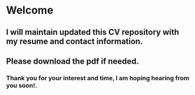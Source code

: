 # Welcome
## I will maintain updated this CV repository with my resume and contact information. 
## Please download the pdf if needed.
### Thank you for your interest and time, I am hoping hearing from you soon!.

